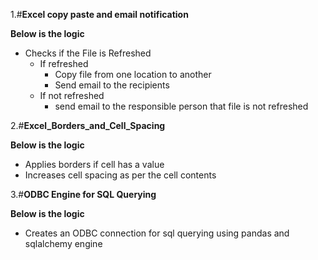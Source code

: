 1.#**Excel copy paste and email notification**

**Below is the logic**

* Checks if the File is Refreshed
  * If refreshed
    * Copy file from one location to another
    * Send email to the recipients
  * If not refreshed
    * send email to the responsible person that file is not refreshed

  
 2.#**Excel_Borders_and_Cell_Spacing**
 
 **Below is the logic**

* Applies borders if cell has a value
* Increases cell spacing as per the cell contents 

 3.#**ODBC Engine for SQL Querying**
 
 **Below is the logic**

* Creates an ODBC connection for sql querying using pandas and sqlalchemy engine

